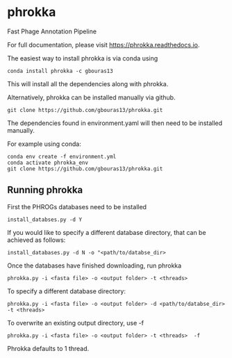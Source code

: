 
phrokka
===============


Fast Phage Annotation Pipeline

For full documentation, please visit https://phrokka.readthedocs.io.

The easiest way to install phrokka is via conda using

`conda install phrokka -c gbouras13`

This will install all the dependencies along with phrokka.

Alternatively, phrokka can be installed manually via github.

`git clone https://github.com/gbouras13/phrokka.git`

The dependencies found in environment.yaml will then need to be installed manually.

For example using conda:

```
conda env create -f environment.yml
conda activate phrokka_env
git clone https://github.com/gbouras13/phrokka.git
```

Running phrokka
--------

First the PHROGs databases need to be installed

`install_databses.py -d Y`

If you would like to specify a different database directory, that can be achieved as follows:

`install_databases.py -d N -o "<path/to/databse_dir>`

Once the databases have finished downloading, run phrokka

`phrokka.py -i <fasta file> -o <output folder> -t <threads> `

To specify a different database directory:

`phrokka.py -i <fasta file> -o <output folder> -d <path/to/databse_dir> -t <threads> `

To overwrite an existing output directory, use -f

`phrokka.py -i <fasta file> -o <output folder> -t <threads>  -f`

Phrokka defaults to 1 thread.
